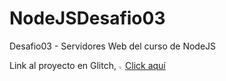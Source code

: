 # NodeJSDesafio03
Desafio03 - Servidores Web del curso de NodeJS

<p>Link al proyecto en Glitch, <img style="width : 2%" src="https://twemoji.maxcdn.com/v/latest/svg/1f38f.svg"><a href="https://desafio03servidoresweb.glitch.me">Click aquí</a></p>

